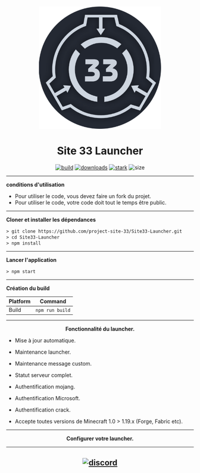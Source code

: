 <p align="center"><img src="../src/assets/images/icon.png" width="65%" height="65%" alt="icon-launcher"></p>

<h1 align="center">Site 33 Launcher</h1>

[<p align="center">
<img src="https://img.shields.io/badge/build-Stable-orange.svg?style=social&logo=appveyor" alt="build">](https://github.com/project-site-33/Site33-Launcher/releases) 
[<img src="https://img.shields.io/badge/version-1.0.2-orange.svg?style=social&logo=appveyor" alt="downloads">](https://github.com/project-site-33/Site33-Launcher/releases) 
[<img src="https://img.shields.io/badge/plateforme-win,%20mac,%20linux-blue.svg?style=social&logo=appveyor" alt="stark">](https://github.com/project-site-33/Site33-Launcher/releases)
<img src="https://img.shields.io/github/languages/code-size/luuxis/Selvania-Launcher?style=social&logo=appveyor" alt="size">
</p>


---

**conditions d'utilisation**
- Pour utiliser le code, vous devez faire un fork du projet.
- Pour utiliser le code, votre code doit tout le temps être public.

---

**Cloner et installer les dépendances**

```console
> git clone https://github.com/project-site-33/Site33-Launcher.git
> cd Site33-Launcher
> npm install
```
---

**Lancer l'application**

```console
> npm start
```
---

**Création du build**

| Platform    | Command              |
| ----------- | -------------------- |
| Build  | `npm run build`   |

---

**<p align="center">Fonctionnalité du launcher.</p>**

- Mise à jour automatique.

- Maintenance launcher.

- Maintenance message custom.

- Statut serveur complet.

- Authentification mojang.

- Authentification Microsoft.

- Authentification crack.

- Accepte toutes versions de Minecraft 1.0 > 1.19.x (Forge, Fabric etc).

---
**<p align="center">Configurer votre launcher.</p>**

---

[<p align="center"><img src="https://discordapp.com/api/guilds/837729758443601920/embed.png?style=banner4" alt="discord">](https://discord.gg/9Pmkw23dyf)
---

[releases]: https://github.com/project-site-33/Site33-Launcher/releases 'releases'
[build]: https://github.com/project-site-33/Site33-Launcher/releases 'build'


